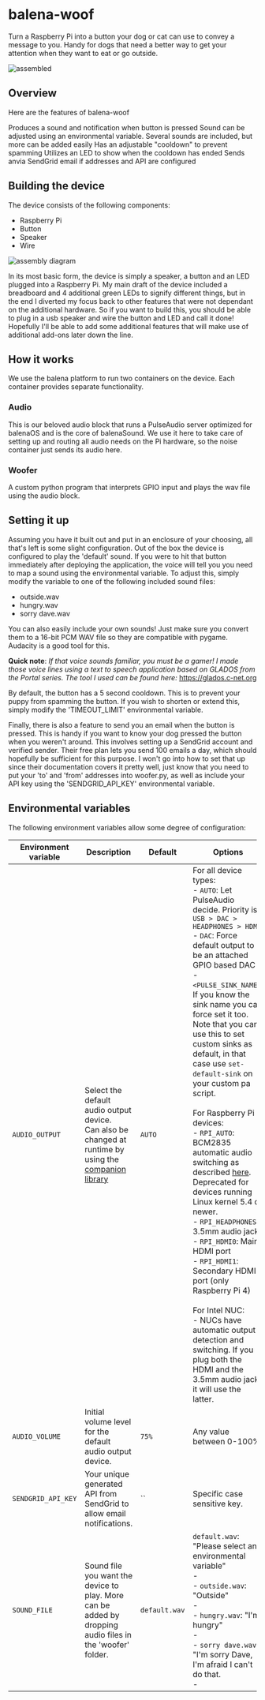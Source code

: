 # balena-woof
Turn a Raspberry Pi into a button your dog or cat can use to convey a message to you. Handy for dogs that need a better way to get your attention when they want to eat or go outside.

![assembled](https://user-images.githubusercontent.com/101855796/178084462-61c4643f-2195-4a17-9451-060e2ce3e6b7.jpeg)


## Overview
Here are the features of balena-woof

Produces a sound and notification when button is pressed
Sound can be adjusted using an environmental variable. Several sounds are included, but more can be added easily
Has an adjustable "cooldown" to prevent spamming
Utilizes an LED to show when the cooldown has ended
Sends anvia SendGrid email if addresses and API are configured

## Building the device

The device consists of the following components:
- Raspberry Pi
- Button
- Speaker
- Wire

![assembly diagram](https://user-images.githubusercontent.com/101855796/178084327-a7116ce6-2235-444b-82f0-1a0a83b901d8.jpg)

In its most basic form, the device is simply a speaker, a button and an LED plugged into a Raspberry Pi. My main draft of the device included a breadboard and 4 additional green LEDs to signify different things, but in the end I diverted my focus back to other features that were not dependant on the additional hardware. So if you want to build this, you should be able to plug in a usb speaker and wire the button and LED and call it done! Hopefully I'll be able to add some additional features that will make use of additional add-ons later down the line.

## How it works

We use the balena platform to run two containers on the device. Each container provides separate functionality.

### Audio
This is our beloved audio block that runs a PulseAudio server optimized for balenaOS and is the core of balenaSound. We use it here to take care of setting up and routing all audio needs on the Pi hardware, so the noise container just sends its audio here.

### Woofer
A custom python program that interprets GPIO input and plays the wav file using the audio block.

## Setting it up

Assuming you have it built out and put in an enclosure of your choosing, all that's left is some slight configuration. Out of the box the device is configured to play the 'default' sound. If you were to hit that button immediately after deploying the application, the voice will tell you you need to map a sound using the environmental variable. To adjust this, simply modify the variable to one of the following included sound files:
- outside.wav
- hungry.wav
- sorry dave.wav

You can also easily include your own sounds! Just make sure you convert them to a 16-bit PCM WAV file so they are compatible with pygame. Audacity is a good tool for this.

**Quick note**: *If that voice sounds familiar, you must be a gamer! I made those voice lines using a text to speech application based on GLADOS from the Portal series. The tool I used can be found here:*
https://glados.c-net.org

By default, the button has a 5 second cooldown. This is to prevent your puppy from spamming the button. If you wish to shorten or extend this, simply modify the 'TIMEOUT_LIMIT' environmental variable.

Finally, there is also a feature to send you an email when the button is pressed. This is handy if you want to know your dog pressed the button when you weren't around. This involves setting up a SendGrid account and verified sender. Their free plan lets you send 100 emails a day, which should hopefully be sufficient for this purpose. I won't go into how to set that up since their documentation covers it pretty well, just know that you need to put your 'to' and 'from' addresses into woofer.py, as well as include your API key using the 'SENDGRID_API_KEY' environmental variable.

## Environmental variables

The following environment variables allow some degree of configuration:

| Environment variable | Description | Default | Options | 
| --- | --- | --- | --- |
| `AUDIO_OUTPUT` | Select the default audio output device. <br>Can also be changed at runtime by using the [companion library](#companion-library) | `AUTO` | For all device types: <br>- `AUTO`: Let PulseAudio decide. Priority is `USB > DAC > HEADPHONES > HDMI`<br>- `DAC`: Force default output to be an attached GPIO based DAC<br>- `<PULSE_SINK_NAME>`: If you know the sink name you can force set it too. Note that you can't use this to set custom sinks as default, in that case use `set-default-sink` on your custom pa script. <br><br> For Raspberry Pi devices: <br>- `RPI_AUTO`: BCM2835 automatic audio switching as described [here](https://web.archive.org/web/20200427023741/https://www.raspberrypi.org/documentation/configuration/audio-config.md). Deprecated for devices running Linux kernel 5.4 or newer. <br>- `RPI_HEADPHONES`: 3.5mm audio jack <br>- `RPI_HDMI0`: Main HDMI port <br>- `RPI_HDMI1`: Secondary HDMI port (only Raspberry Pi 4) <br><br> For Intel NUC: <br>- NUCs have automatic output detection and switching. If you plug both the HDMI and the 3.5mm audio jack it will use the latter.  |
| `AUDIO_VOLUME` | Initial volume level for the default audio output device. | `75%` | Any value between 0-100%. |
| `SENDGRID_API_KEY` | Your unique generated API from SendGrid to allow email notifications. | `` | Specific case sensitive key. |
| `SOUND_FILE` | Sound file you want the device to play. More can be added by dropping audio files in the 'woofer' folder. | `default.wav` | `default.wav`: "Please select an environmental variable" <br>-<br>- `outside.wav`: "Outside" <br>-<br>- `hungry.wav`: "I'm hungry" <br>-<br>- `sorry dave.wav`: "I'm sorry Dave, I'm afraid I can't do that. <br>-

